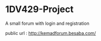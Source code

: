 # 1DV429-Project
A small forum with login and registration

public url : http://kemadforum.besaba.com/
